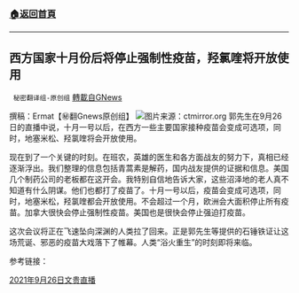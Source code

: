###  [:house:返回首頁](https://github.com/ourhimalayas/txt)
---


## 西方国家十月份后将停止强制性疫苗，羟氯喹将开放使用
` 秘密翻译组-原创组` [轉載自GNews](https://gnews.org/zh-hans/1562860/)

撰稿：Ermat【㊙️翻Gnews原创组】
![](https://assets.gnews.org/wp-content/uploads/2021/09/IMG_0267-1-scaled.jpg)图片来源：ctmirror.org
郭先生在9月26日的直播中说，十月一号以后，在西方一些主要国家接种疫苗会变成可选项，同时，地塞米松、羟氯喹将会开放使用。

现在到了一个关键的时刻。在班农，英雄的医生和各方面战友的努力下，真相已经逐渐浮出。我们整理的信息包括青蒿素是解药，国内战友提供的证据和信息。美国几个制药公司的老板都在这开会。我特别自信地告诉大家，这些沼泽地的老人真不知道有什么阴谋。他们也都打了疫苗了。十月一号以后，疫苗会变成可选项，同时，地塞米松，羟氯喹都会开放使用。不会超过一个月，欧洲会大面积停止所有疫苗。加拿大很快会停止强制性疫苗。美国也是很快会停止强迫打疫苗。

这次会议将正在飞速坠向深渊的人类拉了回来。正是郭先生等提供的石锤铁证让这场荒诞、邪恶的疫苗大戏落下了帷幕。人类“浴火重生”的时刻即将来临。

参考链接：

[2021年9月26日文贵直播](https://gtv.org/video/id=6150769942a8af3151a5b28f)
